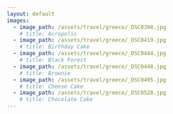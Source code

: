 ```yaml
---
layout: default
images:
  - image_path: /assets/travel/greece/_DSC0398.jpg
    # title: Acropolis
  - image_path: /assets/travel/greece/_DSC0419.jpg
    # title: Birthday Cake
  - image_path: /assets/travel/greece/_DSC0444.jpg
    # title: Black Forest
  - image_path: /assets/travel/greece/_DSC0448.jpg
    # title: Brownie
  - image_path: /assets/travel/greece/_DSC0495.jpg
    # title: Cheese Cake
  - image_path: /assets/travel/greece/_DSC0528.jpg
    # title: Chocolate Cake
---
```


